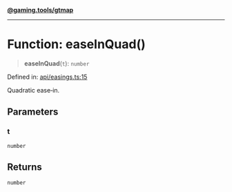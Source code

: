 [**@gaming.tools/gtmap**](README.md)

***

# Function: easeInQuad()

> **easeInQuad**(`t`): `number`

Defined in: [api/easings.ts:15](https://github.com/gamingtools/gt-map/blob/c25f4e7cc6e0afbbb4b9d41c7742cebe14ba6cd1/packages/gtmap/src/api/easings.ts#L15)

Quadratic ease‑in.

## Parameters

### t

`number`

## Returns

`number`
